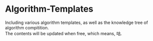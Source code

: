 # Algorithm-Templates
Including various algorithm templates, as well as the knowledge tree of algorithm compitition.  
The contents will be updated when free, which means, 咕.
